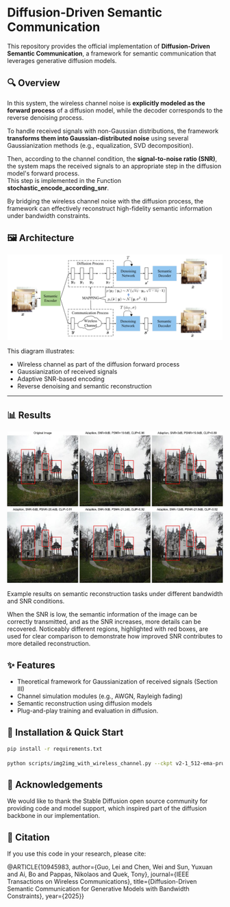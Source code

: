 # Diffusion-Driven Semantic Communication

This repository provides the official implementation of **Diffusion-Driven Semantic Communication**,  a framework for semantic communication that leverages generative diffusion models.

## 🔍 Overview

In this system, the wireless channel noise is **explicitly modeled as the forward process** of a diffusion model, while the decoder corresponds to the reverse denoising process.

To handle received signals with non-Gaussian distributions, the framework **transforms them into Gaussian-distributed noise** using several Gaussianization methods (e.g., equalization, SVD decomposition).  

Then, according to the channel condition, the **signal-to-noise ratio (SNR)**, the system maps the received signals to an appropriate step in the diffusion model's forward process.  
This step is implemented in the Function **stochastic_encode_according_snr**.

By bridging the wireless channel noise with the diffusion process, the framework can effectively reconstruct high-fidelity semantic information under bandwidth constraints.

## 🖼 Architecture

<p align="center">
  <img src="assets/architecture.png" width="700" alt="Framework Architecture">
</p>

This diagram illustrates:
- Wireless channel as part of the diffusion forward process
- Gaussianization of received signals
- Adaptive SNR-based encoding
- Reverse denoising and semantic reconstruction

---

## 📊 Results

<p align="center">
  <img src="assets/results.jpg" width="700" alt="Experimental Results">
</p>

Example results on semantic reconstruction tasks under different bandwidth and SNR conditions.

When the SNR is low, the semantic information of the image can be correctly transmitted, and as the SNR increases, more details can be recovered.
Noticeably different regions, highlighted with red boxes, are used for clear comparison to demonstrate how improved SNR contributes to more detailed reconstruction.

## ✨ Features

- Theoretical framework for Gaussianization of received signals (Section III)
- Channel simulation modules (e.g., AWGN, Rayleigh fading)
- Semantic reconstruction using diffusion models
- Plug-and-play training and evaluation in diffusion.

## 🚀 Installation & Quick Start

```bash
pip install -r requirements.txt

python scripts/img2img_with_wireless_channel.py --ckpt v2-1_512-ema-pruned.ckpt --config configs/stable-diffusion/v2-inference.yaml  --strength 0.5 --ddim_step 400 --scale 0 --dataset bedroom --n_samples 4 --outdir bedroom/
```

## 🤝 Acknowledgements
We would like to thank the Stable Diffusion open source community for providing code and model support, which inspired part of the diffusion backbone in our implementation.

## 🧠 Citation

If you use this code in your research, please cite:

@ARTICLE{10945983,
  author={Guo, Lei and Chen, Wei and Sun, Yuxuan and Ai, Bo and Pappas, Nikolaos and Quek, Tony},
  journal={IEEE Transactions on Wireless Communications}, 
  title={Diffusion-Driven Semantic Communication for Generative Models with Bandwidth Constraints}, 
  year={2025}}
